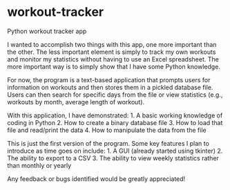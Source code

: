 # workout-tracker
Python workout tracker app

I wanted to accomplish two things with this app, one more important than the other. The less important element is simply to track my own workouts and monitor my statistics without having to use an Excel spreadsheet.
The more important way is to simply show that I have some Python knowledge.

For now, the program is a text-based application that prompts users for information on workouts and then stores them in a pickled database file. Users can then search for specific days from the file or view statistics (e.g., workouts by month, average length of workout).

With this application, I have demonstrated:
    1. A basic working knowledge of coding in Python
    2. How to create a binary database file
    3. How to load that file and read/print the data
    4. How to manipulate the data from the file

This is just the first version of the program. Some key features I plan to introduce as time goes on include:
    1. A GUI (already started using tkinter)
    2. The ability to export to a CSV
    3. The ability to view weekly statistics rather than monthly or yearly

Any feedback or bugs identified would be greatly appreciated!
